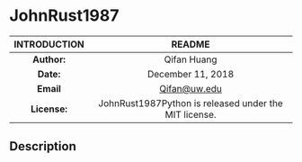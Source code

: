 # JohnRust1987

| INTRODUCTION  | README |
| :-----: | :------: |
| **Author:** | Qifan Huang |
| **Date:** | December 11, 2018 |
| **Email** | Qifan@uw.edu |
| **License:**| JohnRust1987Python is released under the MIT license.|

## Description
